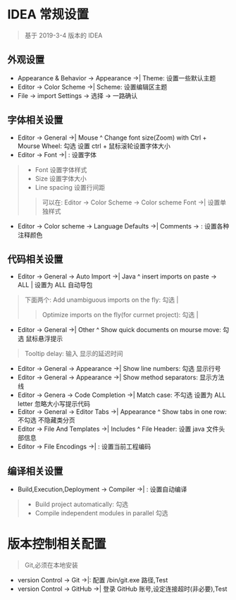 # IDEA 常规设置

> 基于 2019-3-4 版本的 IDEA

## 外观设置

* Appearance & Behavior -> Appearance ->| Theme: 设置一些默认主题
* Editor -> Color Scheme ->|  Scheme: 设置编辑区主题
* File -> import Settings -> 选择 -> 一路确认

## 字体相关设置

* Editor -> General ->| Mouse ^ Change font size(Zoom) with Ctrl + Mourse Wheel: 勾选 设置 ctrl + 鼠标滚轮设置字体大小
* Editor -> Font ->| : 设置字体
> - Font 设置字体样式
> - Size 设置字体大小
> - Line spacing 设置行间距
>> 可以在: Editor -> Color Scheme -> Color scheme Font ->| 设置单独样式
* Editor -> Color scheme -> Language Defaults ->| Comments -> : 设置各种注释颜色

## 代码相关设置

* Editor -> General -> Auto Import ->| Java ^ insert imports on paste -> ALL | 设置为 ALL 自动导包
> 下面两个: Add unambiguous imports on the fly: 勾选 |
>
> > Optimize imports on the fly(for currnet project): 勾选 |
* Editor -> General ->| Other ^ Show quick documents on mourse move: 勾选 鼠标悬浮提示
 > Tooltip delay: 输入 显示的延迟时间
* Editor -> General -> Appearance ->| Show line numbers: 勾选 显示行号
* Editor -> General -> Appearance ->| Show method separators: 显示方法线
* Editor -> Genera -> Code Completion ->| Match case: 不勾选 设置为 ALL letter 忽略大小写提示代码
* Editor -> General -> Editor Tabs ->| Appearance ^ Show tabs in one row: 不勾选 不隐藏类分页
* Editor -> File And Templates ->| Includes ^ File Header: 设置 java 文件头部信息
* Editor -> File Encodings ->| : 设置当前工程编码

## 编译相关设置

* Build,Execution,Deployment -> Compiler ->| : 设置自动编译
> * Build project automatically: 勾选
> * Compile independent modules in parallel 勾选

# 版本控制相关配置
> Git,必须在本地安装

* version Control -> Git ->|: 配置 /bin/git.exe 路径,Test
* version Control -> GitHub ->| 登录 GitHub 账号,设定连接超时(非必要),Test
